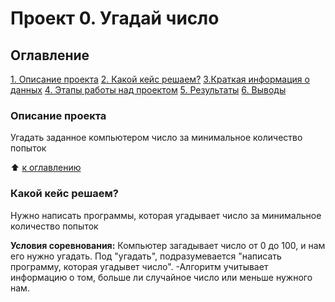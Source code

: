 # Проект 0. Угадай число

## Оглавление
[1. Описание проекта](https://github.com/Stariy-Pyos/sf_data_science/tree/main/Progect_0/README.MD#Описание-проекта)
[2. Какой кейс решаем?](https://github.com/Stariy-Pyos/sf_data_science/tree/main/Progect_0/README.MD#Какой-кейс-решаем)
[3.Краткая информация о данных](https://github.com/Stariy-Pyos/sf_data_science/tree/main/Progect_0/README.MD#Краткая-информация-о-оданных)
[4. Этапы работы над проектом](https://github.com/Stariy-Pyos/sf_data_science/tree/main/Progect_0/README.MD#Этапы-работы-над-проектом)
[5. Результаты](https://github.com/Stariy-Pyos/sf_data_science/tree/main/Progect_0/README.MD#Результаты)
[6. Выводы](https://github.com/Stariy-Pyos/sf_data_science/tree/main/Progect_0/README.MD#Выводы)

### Описание проекта
Угадать заданное компьютером число за минимальное количество попыток

:arrow_up: [к оглавлению](https://github.com/Stariy-Pyos/sf_data_science/tree/main/Progect_0/README.MD#Оглавление)

### Какой кейс решаем?
Нужно написать программы, которая угадывает число за минимальное количество попыток

**Условия соревнования:**
Компьютер загадывает число от 0 до 100, и нам его нужно угадать. Под "угадать", подразумевается "написать программу, которая угадывет число".
-Алгоритм учитывает информацию о том, больше ли случайное число или меньше нужного нам.